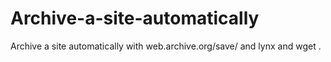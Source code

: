# Archive-a-site-automatically
Archive a site automatically with web.archive.org/save/ and
lynx and wget .

